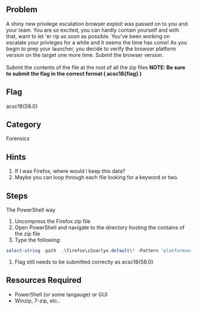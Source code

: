 ## Problem
A shiny new privilege escalation browser exploit was passed on to you and your team. You are so excited, you can hardly contain yourself and with that, want to let 'er rip as soon as possible. You've been working on escalate your privleges for a while and it seems the time has come! As you begin to prep your launcher, you decide to verify the browser platform version on the target one more time. Submit the browser version.
<br>
<br>
Submit the contents of the file at the root of all the zip files
**NOTE:  Be sure to submit the flag in the correct format ( acsc18{flag} )**

## Flag
acsc18{58.0}

## Category
Forensics

## Hints
1. If I was Firefox, where would I keep this data?
1. Maybe you can loop through each file looking for a keyword or two.

## Steps
The PowerShell way
1. Uncompress the Firefox.zip file
1. Open PowerShell and navigate to the directory hosting the contains of the zip file
1. Type the following:
```powershell
select-string -path  .\firefox\z2oarlyx.default\* -Pattern "platformversion"
```
1. Flag still needs to be submitted correctly as acsc18{58.0}

## Resources Required
* PowerShell (or some langauge) or GUI
* Winzip, 7-zip, etc..
